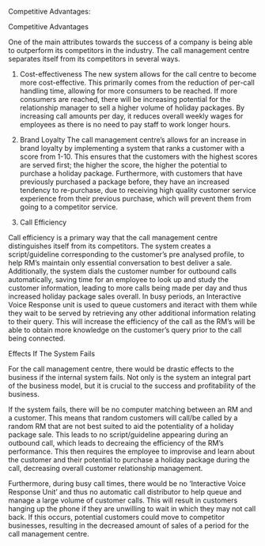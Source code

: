 Competitive Advantages:

Competitive Advantages
 
One of the main attributes towards the success of a company is being able to outperform its competitors in the industry. The call management centre separates itself from its competitors in several ways.
 
1. 	Cost-effectiveness
The new system allows for the call centre to become more cost-effective. This primarily comes from the reduction of per-call handling time, allowing for more consumers to be reached. If more consumers are reached, there will be increasing potential for the relationship manager to sell a higher volume of holiday packages. By increasing call amounts per day, it reduces overall weekly wages for employees as there is no need to pay staff to work longer hours. 
 
2. 	Brand Loyalty
The call management centre’s allows for an increase in brand loyalty by implementing a system that ranks a customer with a score from 1-10. This ensures that the customers with the highest scores are served first; the higher the score, the higher the potential to purchase a holiday package. Furthermore, with customers that have previously purchased a package before, they have an increased tendency to re-purchase, due to receiving high quality customer service experience from their previous purchase, which will prevent them from going to a competitor service.
 
3. 	Call Efficiency
 
Call efficiency is a primary way that the call management centre distinguishes itself from its competitors. The system creates a script/guideline corresponding to the customer’s pre analysed profile, to help RM’s maintain only essential conversation to best deliver a sale. Additionally, the system dials the customer number for outbound calls automatically, saving time for an employee to look up and study the customer information, leading to more calls being made per day and thus increased holiday package sales overall.  In busy periods, an Interactive Voice Response unit is used to queue customers and iteract with them while they wait to be served by retrieving any other additional information relating to their query. This will increase the efficiency of the call as the RM’s will be able to obtain more knowledge on the customer’s query prior to the call being connected. 
 
 
Effects If The System Fails
 
For the call management centre, there would be drastic effects to the business if the internal system fails. Not only is the system an integral part of the business model, but it is crucial to the success and profitability of the business.
 
If the system fails, there will be no computer matching between an RM and a customer. This means that random customers will call/be called by a random RM that are not best suited to aid the potentiality of a holiday package sale. This leads to no script/guideline appearing during an outbound call, which leads to decreaing the efficiency of the RM’s performance. This then requires the employee to improvise and learn about the customer and their potential to purchase a holiday package during the call, decreasing overall customer relationship management.
 
Furthermore, during busy call times, there would be no ‘Interactive Voice Response Unit’ and thus no automatic call distributor to help queue and manage a large volume of customer calls. This will result in customers hanging up the phone if they are unwilling to wait in which they may not call back. If this occurs, potential customers could move to competitor businesses, resulting in the decreased amount of sales of a period for the call management centre.
